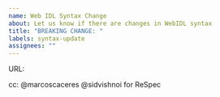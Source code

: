 ```yaml
---
name: Web IDL Syntax Change
about: Let us know if there are changes in WebIDL syntax
title: "BREAKING CHANGE: "
labels: syntax-update
assignees: ""
--- 
```


<!-- Required: URL to issue/PR in WebIDL repo -->
URL: 

<!-- Add any further details as needed -->

cc: @marcoscaceres @sidvishnoi for ReSpec
